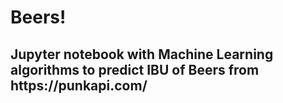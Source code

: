 <h1> Beers! </h1>

<h2>Jupyter notebook with Machine Learning algorithms to predict IBU of Beers from https://punkapi.com/ </h2>
